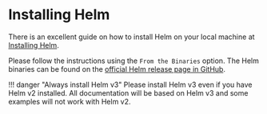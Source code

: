 # Installing Helm

There is an excellent guide on how to install Helm on your local machine
at [Installing Helm](https://helm.sh/docs/intro/install/).

Please follow the instructions using the `From the Binaries` option. The Helm binaries
can be found on the [official Helm release page in GitHub](https://github.com/helm/helm/releases).

!!! danger "Always install Helm v3"
    Please install Helm v3 even if you have Helm v2 installed. All documentation will be based
    on Helm v3 and some examples will not work with Helm v2.